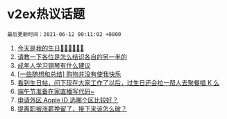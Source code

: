 # v2ex热议话题

`最后更新时间：2021-06-12 00:11:02 +0800`

1. [今天是我的生日🎂🎂🎂🍰🍰🍰](https://www.v2ex.com/t/782797)
1. [请教一下各位是怎么结识各自的另一半的](https://www.v2ex.com/t/782858)
1. [成年人学习钢琴有什么建议](https://www.v2ex.com/t/782805)
1. [[一些随想和总结] 购物并没有使我快乐](https://www.v2ex.com/t/782794)
1. [看到生日帖，问下现在大家工作了以后，过生日还会拉一帮人去聚餐唱 K 么](https://www.v2ex.com/t/782813)
1. [端午节准备在家直播写代码~](https://www.v2ex.com/t/782886)
1. [申请外区 Apple ID 选哪个区比较好？](https://www.v2ex.com/t/782809)
1. [提离职被涨薪挽留了，接下来该怎么破？](https://www.v2ex.com/t/782961)

